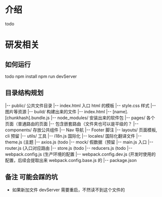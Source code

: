 # 介绍
todo

# 研发相关
## 如何运行
todo
npm install
npm run devServer

## 目录结构规划
|-- public/ 公共文件目录
    |-- index.html 入口 html 的模板
    |-- style.css 样式
    |-- 图片等资源
|-- build/ 构建出来的文件
    |-- index.html
    |-- [name].[chunkhash].bundle.js
|-- node_modules/ 安装出来的软件包
|-- pages/ 各个页面（普通路由的页面
    |-- 包含嵌套路由（文件夹也可以是平级的？
|-- components/ 存放公共组件
    |-- Nav 导航
    |-- Footer 脚注
|-- layouts/ 页面模板, cli 预留
|-- utils/ 工具
    |-- i18n.js 国际化
    |-- locales/ 国际化翻译文件
    |-- theme.js (主题
    |-- axios.js (todo
|-- mock/ 假数据（预留
|-- main.js 入口
|-- router.js (入口对应路由
|-- store.js (todo
|-- reducers.js (todo
|-- webpack.config.js (生产环境的配置
|-- webpack.config.dev.js (开发时使用的配置，后续会提取出来 webpack.config.base.js 的
|-- package.json

## 备注 可能会踩的坑
+ 如果新加文件 devServer 需要重启，不然读不到这个文件的